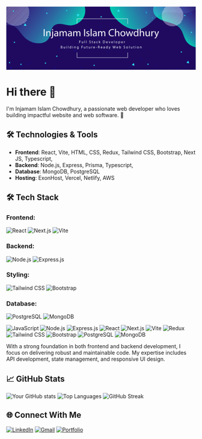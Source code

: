 ![Banner](https://raw.githubusercontent.com/akilinjamam/akilinjamam/main/github-banner.png)
# Hi there 👋
I'm Injamam Islam Chowdhury, a passionate web developer who loves building impactful website and web software. 🚀

## 🛠 Technologies & Tools
- **Frontend**: React, Vite, HTML, CSS, Redux, Tailwind CSS, Bootstrap, Next JS, Typescript, 
- **Backend**: Node.js, Express, Prisma, Typescript,
- **Database**: MongoDB, PostgreSQL
- **Hosting**: ExonHost, Vercel, Netlify, AWS

## 🛠️ Tech Stack 

### Frontend:
![React](https://img.shields.io/badge/React-61DAFB?style=for-the-badge&logo=react&logoColor=black)
![Next.js](https://img.shields.io/badge/Next.js-000000?style=for-the-badge&logo=nextdotjs&logoColor=white)
![Vite](https://img.shields.io/badge/Vite-646CFF?style=for-the-badge&logo=vite&logoColor=white)

### Backend:
![Node.js](https://img.shields.io/badge/Node.js-339933?style=for-the-badge&logo=nodedotjs&logoColor=white)
![Express.js](https://img.shields.io/badge/Express.js-000000?style=for-the-badge&logo=express&logoColor=white)

### Styling:
![Tailwind CSS](https://img.shields.io/badge/Tailwind_CSS-06B6D4?style=for-the-badge&logo=tailwindcss&logoColor=white)
![Bootstrap](https://img.shields.io/badge/Bootstrap-563D7C?style=for-the-badge&logo=bootstrap&logoColor=white)

### Database:
![PostgreSQL](https://img.shields.io/badge/PostgreSQL-316192?style=for-the-badge&logo=postgresql&logoColor=white)
![MongoDB](https://img.shields.io/badge/MongoDB-47A248?style=for-the-badge&logo=mongodb&logoColor=white)


<img src="https://cdn.jsdelivr.net/gh/devicons/devicon/icons/javascript/javascript-original.svg" width="40" height="40" alt="JavaScript" /> 
<img src="https://cdn.jsdelivr.net/gh/devicons/devicon/icons/nodejs/nodejs-original.svg" width="40" height="40" alt="Node.js" />
<img src="https://cdn.jsdelivr.net/gh/devicons/devicon/icons/express/express-original.svg" width="40" height="40" alt="Express.js" />
<img src="https://cdn.jsdelivr.net/gh/devicons/devicon/icons/react/react-original.svg" width="40" height="40" alt="React" />
<img src="https://cdn.jsdelivr.net/gh/devicons/devicon/icons/nextjs/nextjs-original.svg" width="40" height="40" alt="Next.js" />
<img src="https://cdn.jsdelivr.net/gh/devicons/devicon/icons/vite/vite-original.svg" width="40" height="40" alt="Vite" />
<img src="https://cdn.jsdelivr.net/gh/devicons/devicon/icons/redux/redux-original.svg" width="40" height="40" alt="Redux" />
<img src="https://cdn.jsdelivr.net/gh/devicons/devicon/icons/tailwindcss/tailwindcss-plain.svg" width="40" height="40" alt="Tailwind CSS" />
<img src="https://cdn.jsdelivr.net/gh/devicons/devicon/icons/bootstrap/bootstrap-original.svg" width="40" height="40" alt="Bootstrap" />
<img src="https://cdn.jsdelivr.net/gh/devicons/devicon/icons/postgresql/postgresql-original.svg" width="40" height="40" alt="PostgreSQL" />
<img src="https://cdn.jsdelivr.net/gh/devicons/devicon/icons/mongodb/mongodb-original.svg" width="40" height="40" alt="MongoDB" />



 With a strong foundation in both frontend and backend development, I focus on delivering robust and maintainable code. My expertise includes API development, state management, and responsive UI design.

## 📈 GitHub Stats
![Your GitHub stats](https://github-readme-stats.vercel.app/api?username=akilinjamam&show_icons=true&theme=radical&layout=compact)
![Top Languages](https://github-readme-stats.vercel.app/api/top-langs/?username=akilinjamam&layout=compact&theme=radical)
![GitHub Streak](https://github-readme-streak-stats.herokuapp.com/?user=akilinjamam&theme=radical)

## 🌐 Connect With Me
[![LinkedIn](https://img.shields.io/badge/LinkedIn-Injamam-blue)](https://www.linkedin.com/in/injamam-islam-chowdhury-482574158/)
[![Gmail](https://img.shields.io/badge/Gmail-akilinjamam@gmail.com-red)](mailto:akilinjamam@gmail.com)
[![Portfolio](https://img.shields.io/badge/Portfolio-yourwebsite.com-green)](https://yourwebsite.com)

